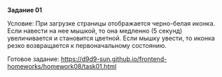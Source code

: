 **Задание 01**

Условие: При загрузке страницы отображается черно-белая иконка. Если навести на нее мышкой, то она медленно (5 секунд) увеличивается и становится цветной. Если мышку увести, то иконка резко возвращается к первоначальному состоянию. 

Готовое задание: https://d9d9-sun.github.io/frontend-homeworks/homework08/task01.html